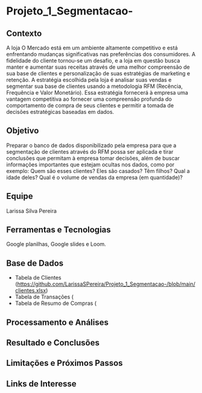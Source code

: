 # Projeto_1_Segmentacao-

## Contexto
A loja O Mercado está em um ambiente altamente competitivo e está enfrentando mudanças significativas nas preferências dos consumidores. A fidelidade do cliente tornou-se um desafio, e a loja em questão busca manter e aumentar suas receitas através de uma melhor compreensão de sua base de clientes e personalização de suas estratégias de marketing e retenção.
A estratégia escolhida pela loja é analisar suas vendas e segmentar sua base de clientes usando a metodologia RFM (Recência, Frequência e Valor Monetário). Essa estratégia fornecerá à empresa uma vantagem competitiva ao fornecer uma compreensão profunda do comportamento de compra de seus clientes e permitir a tomada de decisões estratégicas baseadas em dados.

## Objetivo 
Preparar o banco de dados disponibilizado pela empresa para que a segmentação de clientes através do RFM possa ser aplicada e tirar conclusões que permitam à empresa tomar decisões, além de buscar informações importantes que estejam ocultas nos dados, como por exemplo: Quem são esses clientes? Eles são casados? Têm filhos? Qual a idade deles? Qual é o volume de vendas da empresa (em quantidade)?

## Equipe 
Larissa Silva Pereira 

## Ferramentas e Tecnologias 
Google planilhas, Google slides e Loom.

## Base de Dados
- Tabela de Clientes (https://github.com/LarissaSPereira/Projeto_1_Segmentacao-/blob/main/clientes.xlsx)
- Tabela de Transações (
- Tabela de Resumo de Compras (


## Processamento e Análises 

## Resultado e Conclusões 

## Limitações e Próximos Passos 

## Links de Interesse 


